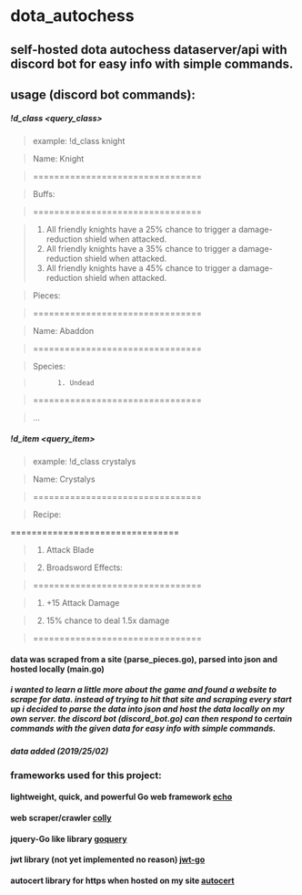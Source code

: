# dota_autochess

## self-hosted dota autochess dataserver/api with discord bot for easy info with simple commands. 

## usage (discord bot commands):
##### !d_class <query_class>
> example: !d_class knight


> 	Name: Knight

> 	================================


> 	Buffs:

> 	================================

>    1. All friendly knights have a 25% chance to trigger a damage-reduction shield when attacked.
>    2. All friendly knights have a 35% chance to trigger a damage-reduction shield when attacked.
>    3. All friendly knights have a 45% chance to trigger a damage-reduction shield when attacked.


> 	Pieces:

> 	================================


> 	Name: Abaddon

> 	================================


> 	Species:

>    		1. Undead

>	================================

> 	...


##### !d_item <query_item>
> example: !d_class crystalys

> Name: Crystalys


> ================================



> Recipe:
> 
================================


> 1. Attack Blade
   
> 2. Broadsword
Effects:
 

> ================================
 

> 1. +15 Attack Damage

> 2. 15% chance to deal 1.5x damage


> ================================

#### data was scraped from a site (parse_pieces.go), parsed into json and hosted locally (main.go) 

##### i wanted to learn a little more about the game and found a website to scrape for data. instead of trying to hit that site and scraping every start up i decided to parse the data into json and host the data locally on my own server. the discord bot (discord_bot.go) can then respond to certain commands with the given data for easy info with simple commands.

##### data added (2019/25/02)

### frameworks used for this project:
#### lightweight, quick, and powerful Go web framework [echo](https://github.com/labstack/echo) 
#### web scraper/crawler [colly](https://github.com/gocolly/colly)
#### jquery-Go like library [goquery](https://github.com/PuerkitoBio/goquery)
#### jwt library (not yet implemented no reason) [jwt-go](https://github.com/dgrijalva/jwt-go)
#### autocert library for https when hosted on my site [autocert](https://golang.org/x/crypto/acme/autocert)
